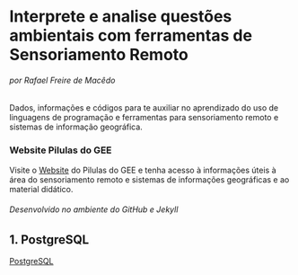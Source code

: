 # Interprete e analise questões ambientais com ferramentas de Sensoriamento Remoto  
###### por Rafael Freire de Macêdo  
Dados, informações e códigos para te auxiliar no aprendizado do uso de linguagens de programação e ferramentas para sensoriamento remoto e sistemas de informação geográfica.  
### Website Pilulas do GEE  
Visite o [Website](https://rafaeldocmacedo.github.io/Pilulas-do-GEE) do Pilulas do GEE e tenha acesso à informações úteis à área do sensoriamento remoto e sistemas de informações geográficas e ao material didático.  
###### Desenvolvido no ambiente do GitHub e Jekyll

## 1. PostgreSQL
[PostgreSQL](1_PostgreSQL.md)

